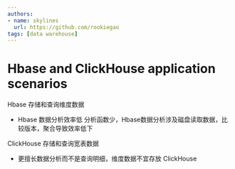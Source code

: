 ```yaml
---
authors:
- name: skylines
  url: https://github.com/rookiegao
tags: [data warehouse]
---
```


# Hbase and ClickHouse application scenarios

Hbase 存储和查询维度数据

   - Hbase 数据分析效率低 分析函数少，Hbase数据分析涉及磁盘读取数据，比较版本，聚合导致效率低下

ClickHouse 存储和查询宽表数据

   - 更擅长数据分析而不是查询明细，维度数据不宜存放 ClickHouse
